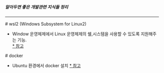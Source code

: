 ##### 알아두면 좋은 개발관련 지식들 정리

---------
\# wsl2 (Windows Subsystem for Linux2)
- Window 운영체제에서 Linux 운영체제의 쉘,시스템을 사용할 수 있도록 지원해주는 기능.<br>
 [\* 참고](https://melonicedlatte.com/2020/07/05/200400.html)

\# docker 
 - Ubuntu 환경에서 docker 설치 
 [\* 참고](https://dongle94.github.io/docker/docker-ubuntu-install/)
